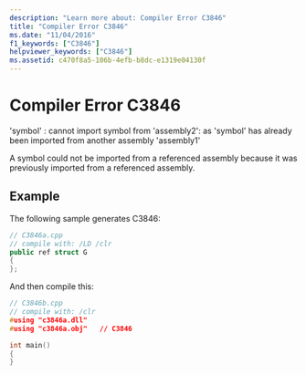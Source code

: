 ```yaml
---
description: "Learn more about: Compiler Error C3846"
title: "Compiler Error C3846"
ms.date: "11/04/2016"
f1_keywords: ["C3846"]
helpviewer_keywords: ["C3846"]
ms.assetid: c470f8a5-106b-4efb-b8dc-e1319e04130f
---
```

# Compiler Error C3846

'symbol' : cannot import symbol from 'assembly2': as 'symbol' has already been imported from another assembly 'assembly1'

A symbol could not be imported from a referenced assembly because it was previously imported from a referenced assembly.

## Example

The following sample generates C3846:

```cpp
// C3846a.cpp
// compile with: /LD /clr
public ref struct G
{
};
```

And then compile this:

```cpp
// C3846b.cpp
// compile with: /clr
#using "c3846a.dll"
#using "c3846a.obj"   // C3846

int main()
{
}
```
